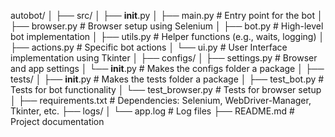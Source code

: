 autobot/
│
├── src/
│   ├── __init__.py
│   ├── main.py            # Entry point for the bot
│   ├── browser.py         # Browser setup using Selenium
│   ├── bot.py             # High-level bot implementation
│   ├── utils.py           # Helper functions (e.g., waits, logging)
│   ├── actions.py         # Specific bot actions
│   └── ui.py              # User Interface implementation using Tkinter
│
├── configs/
│   ├── settings.py        # Browser and app settings
│   └── __init__.py        # Makes the configs folder a package
│
├── tests/
│   ├── __init__.py        # Makes the tests folder a package
│   ├── test_bot.py        # Tests for bot functionality
│   └── test_browser.py    # Tests for browser setup
│
├── requirements.txt       # Dependencies: Selenium, WebDriver-Manager, Tkinter, etc.
├── logs/
│   └── app.log            # Log files
├── README.md              # Project documentation